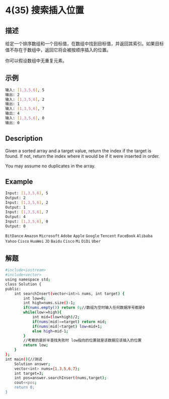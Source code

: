 # 4(35) 搜索插入位置
## 描述
给定一个排序数组和一个目标值，在数组中找到目标值，并返回其索引。如果目标值不存在于数组中，返回它将会被按顺序插入的位置。

你可以假设数组中无重复元素。

## 示例
```bash
输入: [1,3,5,6], 5
输出: 2
输入: [1,3,5,6], 2
输出: 1
输入: [1,3,5,6], 7
输出: 4
输入: [1,3,5,6], 0
输出: 0
``` 
## Description
Given a sorted array and a target value, return the index if the target is found. If not, return the index where it would be if it were inserted in order.

You may assume no duplicates in the array.

## Example
```bash
Input: [1,3,5,6], 5
Output: 2
Input: [1,3,5,6], 2
Output: 1
Input: [1,3,5,6], 7
Output: 4
Input: [1,3,5,6], 0
Output: 0
```
`BitDance` `Amazon` `Microsoft` `Adobe` `Apple` `Google` `Tencent` `FaceBook` `Alibaba` `Yahoo` `Cisco` `HuaWei` `JD` `Baidu` `Cisco` `Mi` `DiDi` `Uber`
## 解题
```bash
#include<iostream>
#include<vector>
using namespace std;
class Solution {
public:
    int searchInsert(vector<int>& nums, int target) {
        int low=0;
        int high=nums.size()-1;
        if(nums.empty()) return 0;//数组为空时输入任何数据序号都是0
        while(low<=high){
            int mid=(low+high)/2;
            if(nums[mid]==target) return mid;
            if(nums[mid]<target) low=mid+1;
            else high=mid-1;
        }
        //考察的是折半查找失败时 low指向的位置就是该数据应该插入的位置
        return low;
    }
};
int main(){//测试
    Solution answer;
    vector<int> nums={1,3,5,6,7};
    int target=3;
    int pos=answer.searchInsert(nums,target);
    cout<<pos;
    return 0;
}


```